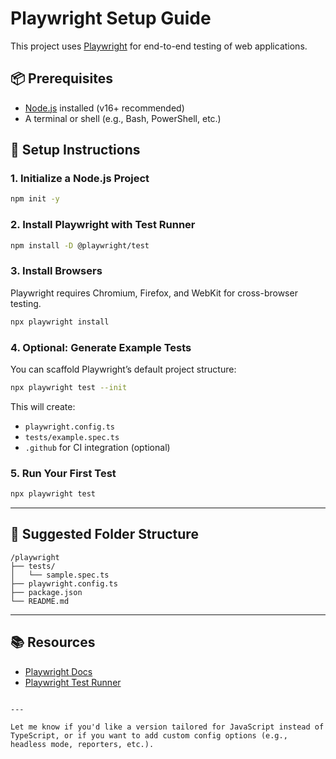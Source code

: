 # Playwright Setup Guide

This project uses [Playwright](https://playwright.dev/) for end-to-end testing of web applications.

## 📦 Prerequisites

- [Node.js](https://nodejs.org/) installed (v16+ recommended)
- A terminal or shell (e.g., Bash, PowerShell, etc.)

## 🚀 Setup Instructions

### 1. Initialize a Node.js Project

```bash
npm init -y
````

### 2. Install Playwright with Test Runner

```bash
npm install -D @playwright/test
```

### 3. Install Browsers

Playwright requires Chromium, Firefox, and WebKit for cross-browser testing.

```bash
npx playwright install
```

### 4. Optional: Generate Example Tests

You can scaffold Playwright’s default project structure:

```bash
npx playwright test --init
```

This will create:

* `playwright.config.ts`
* `tests/example.spec.ts`
* `.github` for CI integration (optional)

### 5. Run Your First Test

```bash
npx playwright test
```

---

## 📁 Suggested Folder Structure

```
/playwright
├── tests/
│   └── sample.spec.ts
├── playwright.config.ts
├── package.json
└── README.md
```

---

## 📚 Resources

* [Playwright Docs](https://playwright.dev/docs/intro)
* [Playwright Test Runner](https://playwright.dev/docs/test-intro)

```

---

Let me know if you'd like a version tailored for JavaScript instead of TypeScript, or if you want to add custom config options (e.g., headless mode, reporters, etc.).
```
